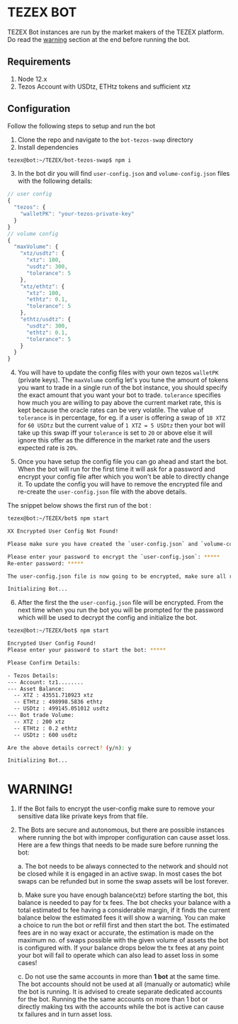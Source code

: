 # TEZEX BOT

TEZEX Bot instances are run by the market makers of the TEZEX platform. Do read the [warning](#warning) section at the end before running the bot.

## Requirements

1. Node 12.x
2. Tezos Account with USDtz, ETHtz tokens and sufficient xtz

## Configuration

Follow the following steps to setup and run the bot

1. Clone the repo and navigate to the `bot-tezos-swap` directory
2. Install dependencies

```sh
tezex@bot:~/TEZEX/bot-tezos-swap$ npm i
```

3. In the bot dir you will find `user-config.json` and `volume-config.json` files with the following details:

```js
// user config
{
  "tezos": {
    "walletPK": "your-tezos-private-key"
  }
}
// volume config
{
  "maxVolume": {
    "xtz/usdtz": {
      "xtz": 100,
      "usdtz": 300,
      "tolerance": 5
    },
    "xtz/ethtz": {
      "xtz": 100,
      "ethtz": 0.1,
      "tolerance": 5
    },
    "ethtz/usdtz": {
      "usdtz": 300,
      "ethtz": 0.1,
      "tolerance": 5
    }
  }
}
```

4. You will have to update the config files with your own tezos `walletPK` (private keys). The `maxVolume` config let's you tune the amount of tokens you want to trade in a single run of the bot instance, you should specify the exact amount that you want your bot to trade. `tolerance` specifies how much you are willing to pay above the current market rate, this is kept because the oracle rates can be very volatile. The value of `tolerance` is in percentage, for eg. if a user is offering a swap of `10 XTZ` for `60 USDtz` but the current value of `1 XTZ = 5 USDtz` then your bot will take up this swap iff your `tolerance` is set to `20` or above else it will ignore this offer as the difference in the market rate and the users expected rate is `20%`.

5. Once you have setup the config file you can go ahead and start the bot. When the bot will run for the first time it will ask for a password and encrypt your config file after which you won't be able to directly change it. To update the config you will have to remove the encrypted file and re-create the `user-config.json` file with the above details.

The snippet below shows the first run of the bot :

```sh
tezex@bot:~/TEZEX/bot$ npm start

XX Encrypted User Config Not Found!

Please make sure you have created the `user-config.json` and `volume-config.json` files with the required details as mentioned in the documentation

Please enter your password to encrypt the `user-config.json`: *****
Re-enter password: *****

The user-config.json file is now going to be encrypted, make sure all required details are present. Continue? (y/n):  y

Initializing Bot...
```

6. After the first the the `user-config.json` file will be encrypted. From the next time when you run the bot you will be prompted for the password which will be used to decrypt the config and initialize the bot.

```sh
tezex@bot:~/TEZEX/bot$ npm start

Encrypted User Config Found!
Please enter your password to start the bot: *****

Please Confirm Details:

- Tezos Details:
--- Account: tz1........
--- Asset Balance:
  -- XTZ : 43551.710923 xtz
  -- ETHtz : 498998.5836 ethtz
  -- USDtz : 499145.051012 usdtz
--- Bot trade Volume:
  -- XTZ : 200 xtz
  -- ETHtz : 0.2 ethtz
  -- USDtz : 600 usdtz

Are the above details correct? (y/n): y

Initializing Bot...
```

# WARNING!

1. If the Bot fails to encrypt the user-config make sure to remove your sensitive data like private keys from that file.

2. The Bots are secure and autonomous, but there are possible instances where running the bot with improper configuration can cause asset loss. Here are a few things that needs to be made sure before running the bot:

   a. The bot needs to be always connected to the network and should not be closed while it is engaged in an active swap. In most cases the bot swaps can be refunded but in some the swap assets will be lost forever.

   b. Make sure you have enough balance(xtz) before starting the bot, this balance is needed to pay for tx fees. The bot checks your balance with a total estimated tx fee having a considerable margin, if it finds the current balance below the estimated fees it will show a warning. You can make a choice to run the bot or refill first and then start the bot. The estimated fees are in no way exact or accurate, the estimation is made on the maximum no. of swaps possible with the given volume of assets the bot is configured with.
   If your balance drops below the tx fees at any point your bot will fail to operate which can also lead to asset loss in some cases!

   c. Do not use the same accounts in more than **1 bot** at the same time. The bot accounts should not be used at all (manually or automatic) while the bot is running. It is advised to create separate dedicated accounts for the bot. Running the the same accounts on more than 1 bot or directly making txs with the accounts while the bot is active can cause tx failures and in turn asset loss.
